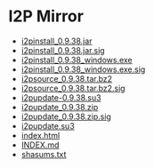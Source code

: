 I2P Mirror
==========

 - [i2pinstall_0.9.38.jar](/mirror/files.i2p-projekt.de/0.9.38/i2pinstall_0.9.38.jar)
 - [i2pinstall_0.9.38.jar.sig](/mirror/files.i2p-projekt.de/0.9.38/i2pinstall_0.9.38.jar.sig)
 - [i2pinstall_0.9.38_windows.exe](/mirror/files.i2p-projekt.de/0.9.38/i2pinstall_0.9.38_windows.exe)
 - [i2pinstall_0.9.38_windows.exe.sig](/mirror/files.i2p-projekt.de/0.9.38/i2pinstall_0.9.38_windows.exe.sig)
 - [i2psource_0.9.38.tar.bz2](/mirror/files.i2p-projekt.de/0.9.38/i2psource_0.9.38.tar.bz2)
 - [i2psource_0.9.38.tar.bz2.sig](/mirror/files.i2p-projekt.de/0.9.38/i2psource_0.9.38.tar.bz2.sig)
 - [i2pupdate-0.9.38.su3](/mirror/files.i2p-projekt.de/0.9.38/i2pupdate-0.9.38.su3)
 - [i2pupdate_0.9.38.zip](/mirror/files.i2p-projekt.de/0.9.38/i2pupdate_0.9.38.zip)
 - [i2pupdate_0.9.38.zip.sig](/mirror/files.i2p-projekt.de/0.9.38/i2pupdate_0.9.38.zip.sig)
 - [i2pupdate.su3](/mirror/files.i2p-projekt.de/0.9.38/i2pupdate.su3)
 - [index.html](/mirror/files.i2p-projekt.de/0.9.38/index.html)
 - [INDEX.md](/mirror/files.i2p-projekt.de/0.9.38/INDEX.md)
 - [shasums.txt](/mirror/files.i2p-projekt.de/0.9.38/shasums.txt)
